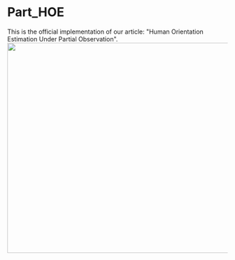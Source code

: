 # Part_HOE
This is the official implementation of our article: "Human Orientation Estimation Under Partial Observation".
<img src="https://github.com/zhaojieting/Part_HOE/blob/main/docs/IROS2024-Video-2x.gif" width="760" height="480" />
